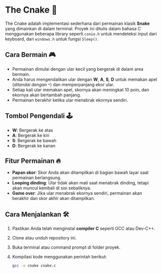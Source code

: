 # The Cnake 🐍

The Cnake adalah implementasi sederhana dari permainan klasik **Snake** yang dimainkan di dalam terminal. Proyek ini ditulis dalam bahasa C menggunakan beberapa library seperti `conio.h` untuk mendeteksi input dari keyboard, dan `windows.h` untuk fungsi `Sleep()`.

## Cara Bermain 🎮

- Permainan dimulai dengan ular kecil yang bergerak di dalam area bermain.
- Anda harus mengendalikan ular dengan **W**, **A**, **S**, **D** untuk memakan apel (*ditandai dengan `*`*) dan memperpanjang ekor ular.
- Setiap kali ular memakan apel, skornya akan meningkat 10 poin, dan ekornya akan bertambah panjang.
- Permainan berakhir ketika ular menabrak ekornya sendiri.

## Tombol Pengendali 🕹️

- **W**: Bergerak ke atas
- **A**: Bergerak ke kiri
- **S**: Bergerak ke bawah
- **D**: Bergerak ke kanan

## Fitur Permainan 🔥

- **Papan skor**: Skor Anda akan ditampilkan di bagian bawah layar saat permainan berlangsung.
- **Looping dinding**: Ular tidak akan mati saat menabrak dinding, tetapi akan muncul kembali di sisi sebaliknya.
- **Game over**: Jika ular menabrak ekornya sendiri, permainan akan berakhir dan skor akhir akan ditampilkan.

## Cara Menjalankan 🛠️

1. Pastikan Anda telah menginstal **compiler C** seperti GCC atau Dev-C++.
2. Clone atau unduh repository ini.
3. Buka terminal atau command prompt di folder proyek.
4. Kompilasi kode menggunakan perintah berikut:

   ```bash
   gcc -o cnake cnake.c
